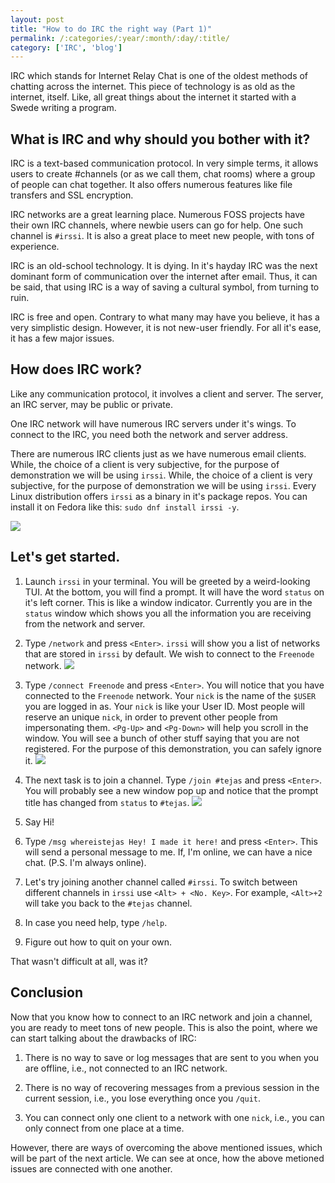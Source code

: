 ```yaml
---
layout: post
title: "How to do IRC the right way (Part 1)"
permalink: /:categories/:year/:month/:day/:title/
category: ['IRC', 'blog']
---
```


IRC which stands for Internet Relay Chat is one of the oldest methods of chatting across the internet. This piece of technology is as old as the internet, itself. Like, all great things about the internet it started with a Swede writing a program.

## What is IRC and why should you bother with it?

IRC is a text-based communication protocol. In very simple terms, it allows users to create #channels (or as we call them, chat rooms) where a group of people can chat together. It also offers numerous features like file transfers and SSL encryption. 

IRC networks are a great learning place. Numerous FOSS projects have their own IRC channels, where newbie users can go for help. One such channel is `#irssi`. It is also a great place to meet new people, with tons of experience.

IRC is an old-school technology. It is dying. In it's hayday IRC was the next dominant form of communication over the internet after email. Thus, it can be said, that using IRC is a way of saving a cultural symbol, from turning to ruin.

IRC is free and open. Contrary to what many may have you believe, it has a very simplistic design. However, it is not new-user friendly. For all it's ease, it has a few major issues.

## How does IRC work?

Like any communication protocol, it involves a client and server. The server, an IRC server, may be public or private.

One IRC network will have numerous IRC servers under it's wings. To connect to the IRC, you need both the network and server address.

There are numerous IRC clients just as we have numerous email clients. While, the choice of a client is very subjective, for the purpose of demonstration we will be using `irssi`. While, the choice of a client is very subjective, for the purpose of demonstration we will be using `irssi`. Every Linux distribution offers `irssi` as a binary in it's package repos. You can install it on Fedora like this: `sudo dnf install irssi -y`.

![](/assets/images/irc-setup-part1/irssi-ui.png)

## Let's get started.

1. Launch `irssi` in your terminal. You will be greeted by a weird-looking TUI. At the bottom, you will find a prompt. It will have the word `status` on it's left corner. This is like a window indicator. Currently you are in the `status` window which shows you all the information you are receiving from the network and server.

2. Type `/network` and press `<Enter>`. `irssi` will show you a list of networks that are stored in `irssi` by default. We wish to connect to the `Freenode` network.
![](/assets/images/irc-setup-part1/irssi-network-list.png)

3. Type `/connect Freenode` and press `<Enter>`. You will notice that you have connected to the `Freenode` network. Your `nick` is the name of the `$USER` you are logged in as. Your `nick` is like your User ID. Most people will reserve an unique `nick`, in order to prevent other people from impersonating them. `<Pg-Up>` and `<Pg-Down>` will help you scroll in the window. You will see a bunch of other stuff saying that you are not registered. For the purpose of this demonstration, you can safely ignore it.
![](/assets/images/irc-setup-part1/irssi-connect.png)

4. The next task is to join a channel. Type `/join #tejas` and press `<Enter>`. You will probably see a new window pop up and notice that the prompt title has changed from `status` to `#tejas`.
![](/assets/images/irc-setup-part1/irssi-join.png)

5. Say Hi!

6. Type `/msg whereistejas Hey! I made it here!` and press `<Enter>`. This will send a personal message to me. If, I'm online, we can have a nice chat. (P.S. I'm always online).

7. Let's try joining another channel called `#irssi`. To switch between different channels in `irssi` use `<Alt> + <No. Key>`. For example, `<Alt>+2` will take you back to the `#tejas` channel.

8. In case you need help, type `/help`.

9. Figure out how to quit on your own.

That wasn't difficult at all, was it?

## Conclusion

Now that you know how to connect to an IRC network and join a channel, you are ready to meet tons of new people. This is also the point, where we can start talking about the drawbacks of IRC:

1. There is no way to save or log messages that are sent to you when you are offline, i.e., not connected to an IRC network.

2. There is no way of recovering messages from a previous session in the current session, i.e., you lose everything once you `/quit`.

3. You can connect only one client to a network with one `nick`, i.e., you can only connect from one place at a time.

However, there are ways of overcoming the above mentioned issues, which will be part of the next article. We can see at once, how the above metioned issues are connected with one another.
